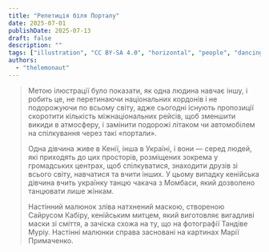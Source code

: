 ```yaml
---
title: "Репетиція біля Порталу"
date: 2025-07-01
publishDate: 2025-07-13
draft: false
description: ""
tags: ["illustration", "CC BY-SA 4.0", "horizontal", "people", "dancing", "africa", "ukraine", "2025-collab" ]
authors:
  - "thelemonaut"
---
```


> Метою ілюстрації було показати, як одна людина навчає іншу, і робить це, не перетинаючи національних кордонів і не подорожуючи по всьому світу, адже сьогодні існують пропозиції скоротити кількість міжнаціональних рейсів, щоб зменшити викиди в атмосферу, і замінити подорожі літаком чи автомобілем на спілкування через такі «портали».
>
> Одна дівчина живе в Кенії, інша в Україні, і вони — серед людей, які приходять до цих просторів, розміщених зокрема у громадських центрах, щоб спілкуватися, знаходити друзів зі всього світу, навчатися та вчити інших. У цьому випадку кенійська дівчина вчить українку танцю чакача з Момбаси, який дозволено танцювати лише жінкам.
>
> Настінний малюнок зліва натхнений маскою, створеною Сайрусом Кабіру, кенійським митцем, який виготовляє вигадливі маски зі сміття, а зачіска схожа на ту, що на фотографії Тандіве Муріу. Настінні малюнки справа засновані на картинах Марії Примаченко.

